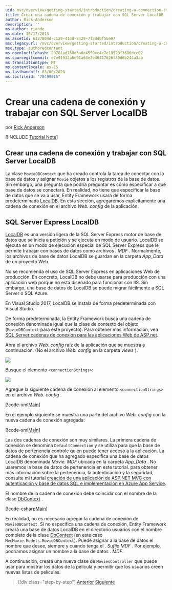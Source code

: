 ```yaml
---
uid: mvc/overview/getting-started/introduction/creating-a-connection-string
title: Crear una cadena de conexión y trabajar con SQL Server LocalDB | Microsoft Docs
author: Rick-Anderson
description: ''
ms.author: riande
ms.date: 10/17/2013
ms.assetid: 6127804d-c1a9-414d-8429-7f3dd0f56e97
msc.legacyurl: /mvc/overview/getting-started/introduction/creating-a-connection-string
msc.type: authoredcontent
ms.openlocfilehash: 20781ad760d3a0e4559ec4c7e18528f3686dcc02
ms.sourcegitcommit: e7e91932a6e91a63e2e46417626f39d6b244a3ab
ms.translationtype: MT
ms.contentlocale: es-ES
ms.lasthandoff: 03/06/2020
ms.locfileid: "78499015"
---
```

# <a name="creating-a-connection-string-and-working-with-sql-server-localdb"></a>Crear una cadena de conexión y trabajar con SQL Server LocalDB

por [Rick Anderson](https://twitter.com/RickAndMSFT)

[!INCLUDE [Tutorial Note](index.md)]

## <a name="creating-a-connection-string-and-working-with-sql-server-localdb"></a>Crear una cadena de conexión y trabajar con SQL Server LocalDB

La clase `MovieDBContext` que ha creado controla la tarea de conectar con la base de datos y asignar `Movie` objetos a los registros de la base de datos. Sin embargo, una pregunta que podría preguntar es cómo especificar a qué base de datos se conectará. En realidad, no tiene que especificar la base de datos que se va a usar, Entity Framework usará de forma predeterminada [LocalDB](https://docs.microsoft.com/sql/database-engine/configure-windows/sql-server-2016-express-localdb). En esta sección, agregaremos explícitamente una cadena de conexión en el archivo *Web. config* de la aplicación.

## <a name="sql-server-express-localdb"></a>SQL Server Express LocalDB

[LocalDB](https://docs.microsoft.com/sql/database-engine/configure-windows/sql-server-2016-express-localdb) es una versión ligera de la SQL Server Express motor de base de datos que se inicia a petición y se ejecuta en modo de usuario. LocalDB se ejecuta en un modo de ejecución especial de SQL Server Express que le permite trabajar con bases de datos como archivos *. MDF* . Normalmente, los archivos de base de datos LocalDB se guardan en la carpeta *App\_Data* de un proyecto Web.

No se recomienda el uso de SQL Server Express en aplicaciones Web de producción. En concreto, LocalDB no debe usarse para producción con una aplicación web porque no está diseñado para funcionar con IIS. Sin embargo, una base de datos de LocalDB se puede migrar fácilmente a SQL Server o SQL Azure.

En Visual Studio 2017, LocalDB se instala de forma predeterminada con Visual Studio.

De forma predeterminada, la Entity Framework busca una cadena de conexión denominada igual que la clase de contexto del objeto (`MovieDBContext` para este proyecto). Para obtener más información, vea [SQL Server cadenas de conexión para las aplicaciones Web de ASP.net](https://msdn.microsoft.com/library/jj653752.aspx).

Abra el archivo *Web. config* raíz de la aplicación que se muestra a continuación. (No el archivo *Web. config* en la carpeta *views* ).

![](creating-a-connection-string/_static/image1.png)

Busque el elemento `<connectionStrings>`:

![](creating-a-connection-string/_static/image2.png)

Agregue la siguiente cadena de conexión al elemento `<connectionStrings>` en el archivo *Web. config* .

[!code-xml[Main](creating-a-connection-string/samples/sample1.xml)]

En el ejemplo siguiente se muestra una parte del archivo *Web. config* con la nueva cadena de conexión agregada:

[!code-xml[Main](creating-a-connection-string/samples/sample2.xml)]

Las dos cadenas de conexión son muy similares. La primera cadena de conexión se denomina `DefaultConnection` y se utiliza para que la base de datos de pertenencia controle quién puede tener acceso a la aplicación. La cadena de conexión que ha agregado especifica una base de datos LocalDB denominada *Movie. MDF* ubicada en la carpeta *App\_Data* . No usaremos la base de datos de pertenencia en este tutorial. para obtener más información sobre la pertenencia, la autenticación y la seguridad, consulte mi tutorial [creación de una aplicación de ASP.NET MVC con autenticación y base de datos SQL e implementación en Azure App Service](https://docs.microsoft.com/aspnet/core/security/authorization/secure-data).

El nombre de la cadena de conexión debe coincidir con el nombre de la clase [DbContext](https://msdn.microsoft.com/library/system.data.entity.dbcontext(v=vs.103).aspx) .

[!code-csharp[Main](creating-a-connection-string/samples/sample3.cs?highlight=15)]

En realidad, no es necesario agregar la cadena de conexión de `MovieDBContext`. Si no especifica una cadena de conexión, Entity Framework creará una base de datos LocalDB en el directorio usuarios con el nombre completo de la clase [DbContext](https://msdn.microsoft.com/library/system.data.entity.dbcontext(v=vs.103).aspx) (en este caso `MvcMovie.Models.MovieDBContext`). Puede asignar a la base de datos el nombre que desee, siempre y cuando tenga el *. Sufijo MDF* . Por ejemplo, podríamos asignar un nombre a la base de datos *. MDF*.

A continuación, creará una nueva clase de `MoviesController` que puede usar para mostrar los datos de la película y permitir que los usuarios creen nuevas listas de películas.

> [!div class="step-by-step"]
> [Anterior](adding-a-model.md)
> [Siguiente](accessing-your-models-data-from-a-controller.md)
